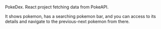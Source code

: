 PokeDex. 
React project fetching data from PokeAPI. 

It shows pokemon, has a searching pokemon bar, and you can access to its details and navigate to the previous-next pokemon from there.
